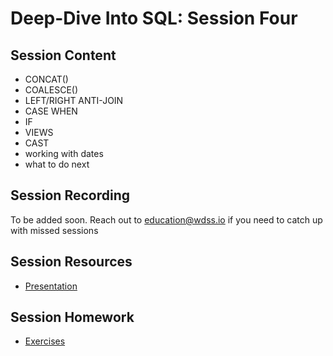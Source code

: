 # Deep-Dive Into SQL: Session Four

## Session Content

- CONCAT()
- COALESCE()
- LEFT/RIGHT ANTI-JOIN
- CASE WHEN
- IF
- VIEWS
- CAST 
- working with dates 
- what to do next

## Session Recording

To be added soon. Reach out to education@wdss.io if you need to catch up with
missed sessions

## Session Resources

- [Presentation](https://github.com/warwickdatasciencesociety/deep-dive-into-sql/blob/main/session-three/session-four-presentation.pptx)

## Session Homework

- [Exercises](https://github.com/warwickdatasciencesociety/deep-dive-into-sql/blob/main/session-three/session-four-exercises.sql)
